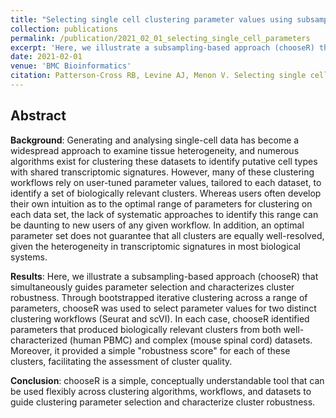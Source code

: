 ```yaml
---
title: "Selecting single cell clustering parameter values using subsampling-based clustering metrics"
collection: publications
permalink: /publication/2021_02_01_selecting_single_cell_parameters
excerpt: 'Here, we illustrate a subsampling-based approach (chooseR) that simultaneously guides parameter selection and characterizes cluster robustness.'
date: 2021-02-01
venue: 'BMC Bioinformatics'
citation: Patterson-Cross RB, Levine AJ, Menon V. Selecting single cell clustering parameter values using subsampling-based robustness metrics. BMC Bioinformatics. 2021 Feb 1;22(1):39. doi: 10.1186/s12859-021-03957-4. PMID: 33522897; PMCID: PMC7852188.
---
```


## Abstract

**Background**: Generating and analysing single-cell data has become a widespread approach to examine tissue heterogeneity, and numerous algorithms exist for clustering these datasets to identify putative cell types with shared transcriptomic signatures. However, many of these clustering workflows rely on user-tuned parameter values, tailored to each dataset, to identify a set of biologically relevant clusters. Whereas users often develop their own intuition as to the optimal range of parameters for clustering on each data set, the lack of systematic approaches to identify this range can be daunting to new users of any given workflow. In addition, an optimal parameter set does not guarantee that all clusters are equally well-resolved, given the heterogeneity in transcriptomic signatures in most biological systems.

**Results**: Here, we illustrate a subsampling-based approach (chooseR) that simultaneously guides parameter selection and characterizes cluster robustness. Through bootstrapped iterative clustering across a range of parameters, chooseR was used to select parameter values for two distinct clustering workflows (Seurat and scVI). In each case, chooseR identified parameters that produced biologically relevant clusters from both well-characterized (human PBMC) and complex (mouse spinal cord) datasets. Moreover, it provided a simple "robustness score" for each of these clusters, facilitating the assessment of cluster quality.

**Conclusion**: chooseR is a simple, conceptually understandable tool that can be used flexibly across clustering algorithms, workflows, and datasets to guide clustering parameter selection and characterize cluster robustness.

